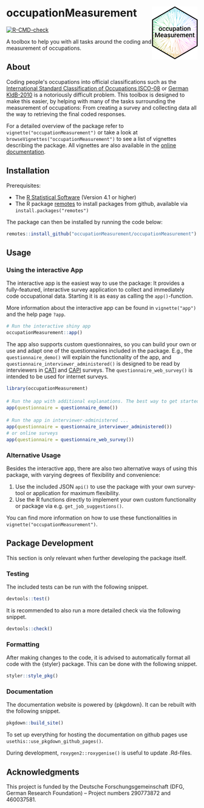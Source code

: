 # occupationMeasurement <img src="man/figures/logo.png" width="120" align="right" />

<!-- badges: start -->
[![R-CMD-check](https://github.com/occupationMeasurement/occupationMeasurement/actions/workflows/R-CMD-check.yaml/badge.svg)](https://github.com/occupationMeasurement/occupationMeasurement/actions/workflows/R-CMD-check.yaml)
<!-- badges: end -->

A toolbox to help you with all tasks around the coding and measurement of occupations.

## About

Coding people's occupations into official classifications such as the [International Standard Classification of Occupations ISCO-08](https://www.ilo.org/public/english/bureau/stat/isco/isco08/) or [German KldB-2010](https://statistik.arbeitsagentur.de/DE/Navigation/Grundlagen/Klassifikationen/Klassifikation-der-Berufe/Archiv-KldB/KldB2010/KldB2010-Nav.html) is a notoriously difficult problem. This toolbox is designed to make this easier, by helping with many of the tasks surrounding the measurement of occupations: From creating a survey and collecting data all the way to retrieving the final coded responses.

For a detailed overview of the package refer to `vignette("occupationMeasurement")` or take a look at `browseVignettes("occupationMeasurement")` to see a list of vignettes describing the package. All vignettes are also available in the [online documentation](https://occupationmeasurement.github.io/occupationMeasurement/index.html).

## Installation

Prerequisites:

- The [R Statistical Software](https://www.r-project.org/) (Version 4.1 or higher)
- The R package [remotes](https://remotes.r-lib.org/) to install packages from github, available via `install.packages("remotes")`

The package can then be installed by running the code below:

```r
remotes::install_github("occupationMeasurement/occupationMeasurement")
```

## Usage

### Using the interactive App

The interactive app is the easiest way to use the package: It provides a fully-featured, interactive survey application to collect and immediately code occupational data. Starting it is as easy as calling the `app()`-function.

More information about the interactive app can be found in `vignette("app")` and the help page `?app`.

```r
# Run the interactive shiny app
occupationMeasurement::app()
```

The app also supports custom questionnaires, so you can build your own or use and adapt one of the questionnaires included in the package. E.g., the `questionnaire_demo()` will explain the functionality of the app, and `questionnaire_interviewer_administered()` is designed to be read by interviewers in [CATI](https://en.wikipedia.org/wiki/Computer-assisted_telephone_interviewing) and [CAPI](https://en.wikipedia.org/wiki/Computer-assisted_personal_interviewing) surveys. The `questionnaire_web_survey()` is intended to be used for internet surveys.

```r
library(occupationMeasurement)

# Run the app with additional explanations. The best way to get started.
app(questionnaire = questionnaire_demo())

# Run the app in interviewer-administered ...
app(questionnaire = questionnaire_interviewer_administered())
# or online surveys
app(questionnaire = questionnaire_web_survey())
```

### Alternative Usage

Besides the interactive app, there are also two alternative ways of using this package, with varying degrees of flexibility and convenience:

1. Use the included JSON `api()` to use the package with your own survey-tool or application for maximum flexibility.
2. Use the R functions directly to implement your own custom functionality or package via e.g. `get_job_suggestions()`.

You can find more information on how to use these functionalities in `vignette("occupationMeasurement")`.

## Package Development

This section is only relevant when further developing the package itself.

### Testing

The included tests can be run with the following snippet.

```r
devtools::test()
```

It is recommended to also run a more detailed check via the following snippet.

```r
devtools::check()
```

### Formatting

After making changes to the code, it is advised to automatically format all code with the {styler} package. This can be done with the following snippet.

```r
styler::style_pkg()
```

### Documentation

The documentation website is powered by {pkgdown}. It can be rebuilt with the following snippet. 

```r
pkgdown::build_site()
```

To set up everything for hosting the documentation on github pages use `usethis::use_pkgdown_github_pages()`.

During development, `roxygen2::roxygenise()` is useful to update .Rd-files.

## Acknowledgments

This project is funded by the Deutsche Forschungsgemeinschaft (DFG, German
Research Foundation) – Project numbers 290773872 and 460037581.
